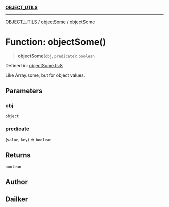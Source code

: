 [**OBJECT_UTILS**](../../README.md)

***

[OBJECT_UTILS](../../README.md) / [objectSome](../README.md) / objectSome

# Function: objectSome()

> **objectSome**(`obj`, `predicate`): `boolean`

Defined in: [objectSome.ts:8](https://github.com/dailker/everyutil/blob/88c583cdd8386be54599315f93f88880d20b94f3/src/object/objectSome.ts#L8)

Like Array.some, but for object values.

## Parameters

### obj

`object`

### predicate

(`value`, `key`) => `boolean`

## Returns

`boolean`

## Author

## Dailker
